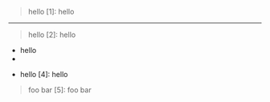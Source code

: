 > hello [1]: hello

---

> hello [2]: hello

- hello
- [3]: hello

* hello [4]: hello

> foo bar [5]: foo bar
